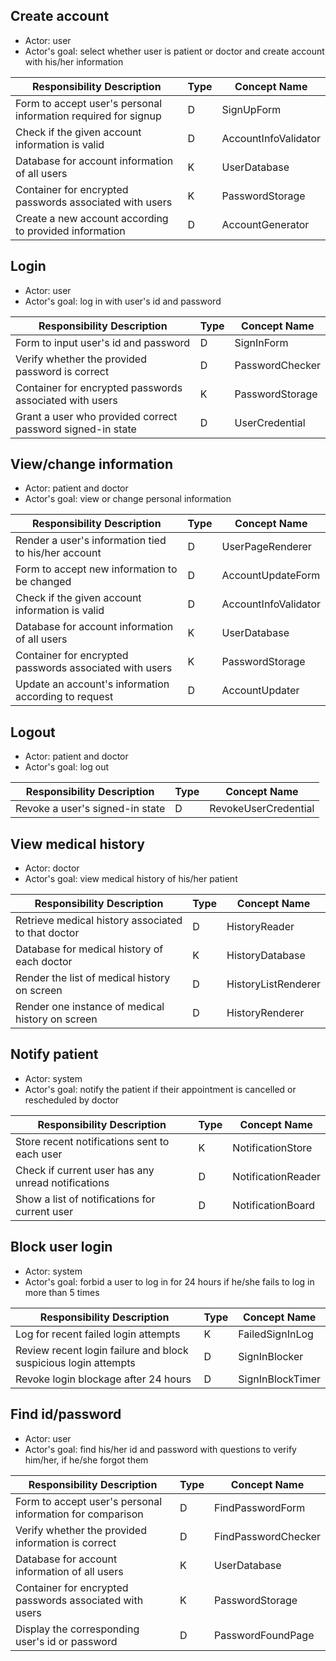## Create account

* Actor: user
* Actor's goal: select whether user is patient or doctor and create account with his/her information

| Responsibility Description | Type | Concept Name |
| - | - | - |
| Form to accept user's personal information required for signup | D | SignUpForm |
| Check if the given account information is valid | D | AccountInfoValidator |
| Database for account information of all users | K | UserDatabase |
| Container for encrypted passwords associated with users | K | PasswordStorage |
| Create a new account according to provided information | D | AccountGenerator |

## Login

* Actor: user
* Actor's goal: log in with user's id and password

| Responsibility Description | Type | Concept Name |
| - | - | - |
| Form to input user's id and password | D | SignInForm |
| Verify whether the provided password is correct | D | PasswordChecker |
| Container for encrypted passwords associated with users | K | PasswordStorage |
| Grant a user who provided correct password signed-in state | D | UserCredential |

## View/change information

* Actor: patient and doctor
* Actor's goal: view or change personal information

| Responsibility Description | Type | Concept Name |
| - | - | - |
| Render a user's information tied to his/her account | D | UserPageRenderer |
| Form to accept new information to be changed | D | AccountUpdateForm |
| Check if the given account information is valid | D | AccountInfoValidator |
| Database for account information of all users | K | UserDatabase |
| Container for encrypted passwords associated with users | K | PasswordStorage |
| Update an account's information according to request | D | AccountUpdater |

## Logout

* Actor: patient and doctor
* Actor's goal: log out

| Responsibility Description | Type | Concept Name |
| - | - | - |
| Revoke a user's signed-in state | D | RevokeUserCredential |

## View medical history

* Actor: doctor
* Actor's goal: view medical history of his/her patient

| Responsibility Description | Type | Concept Name |
| - | - | - |
| Retrieve medical history associated to that doctor | D | HistoryReader |
| Database for medical history of each doctor | K | HistoryDatabase |
| Render the list of medical history on screen | D | HistoryListRenderer |
| Render one instance of medical history on screen | D | HistoryRenderer |

## Notify patient

* Actor: system
* Actor's goal: notify the patient if their appointment is cancelled or rescheduled by doctor

| Responsibility Description | Type | Concept Name |
| - | - | - |
| Store recent notifications sent to each user | K | NotificationStore |
| Check if current user has any unread notifications | D | NotificationReader |
| Show a list of notifications for current user | D | NotificationBoard |

## Block user login

* Actor: system
* Actor's goal: forbid a user to log in for 24 hours if he/she fails to log in more than 5 times

| Responsibility Description | Type | Concept Name |
| - | - | - |
| Log for recent failed login attempts | K | FailedSignInLog |
| Review recent login failure and block suspicious login attempts | D | SignInBlocker |
| Revoke login blockage after 24 hours | D | SignInBlockTimer |

## Find id/password

* Actor: user
* Actor's goal: find his/her id and password with questions to verify him/her, if he/she forgot them

| Responsibility Description | Type | Concept Name |
| - | - | - |
| Form to accept user's personal information for comparison | D | FindPasswordForm |
| Verify whether the provided information is correct | D | FindPasswordChecker |
| Database for account information of all users | K | UserDatabase |
| Container for encrypted passwords associated with users | K | PasswordStorage |
| Display the corresponding user's id or password | D | PasswordFoundPage |
